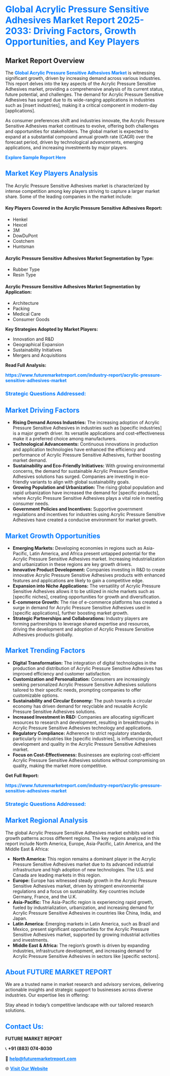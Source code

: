 <h1 style="color: #007BFF;">Global Acrylic Pressure Sensitive Adhesives Market Report 2025-2033: Driving Factors, Growth Opportunities, and Key Players</h1>

<section id="overview">
<h2>Market Report Overview</h2>
<p>The <a href="https://www.futuremarketreport.com/industry-report/acrylic-pressure-sensitive-adhesives-market" style="color: #007BFF; text-decoration: none;"><strong>Global Acrylic Pressure Sensitive Adhesives Market</strong></a> is witnessing significant growth, driven by increasing demand across various industries. This report delves into the key aspects of the Acrylic Pressure Sensitive Adhesives market, providing a comprehensive analysis of its current status, future potential, and challenges. The demand for Acrylic Pressure Sensitive Adhesives has surged due to its wide-ranging applications in industries such as [insert industries], making it a critical component in modern-day [applications].</p>
<p>As consumer preferences shift and industries innovate, the Acrylic Pressure Sensitive Adhesives market continues to evolve, offering both challenges and opportunities for stakeholders. The global market is expected to expand at a substantial compound annual growth rate (CAGR) over the forecast period, driven by technological advancements, emerging applications, and increasing investments by major players.</p>
</section>

<section id="overview">
<p><a href="https://www.futuremarketreport.com/request-sample/reportId=114537" style="color: #007BFF; text-decoration: none;"><strong>Explore Sample Report Here</strong></a></p>
</section>

<section id="key-players">
<h2 style="color: #007BFF;">Market Key Players Analysis</h2>
<p>The Acrylic Pressure Sensitive Adhesives market is characterized by intense competition among key players striving to capture a larger market share. Some of the leading companies in the market include:</p>
<h4>Key Players Covered in the Acrylic Pressure Sensitive Adhesives Report:</h4>
<ul><li>Henkel</li><li>Hexcel</li><li>3M</li><li>DowDuPont</li><li>Costchem</li><li>Huntsman</li></ul>
<h4>Acrylic Pressure Sensitive Adhesives Market Segmentation by Type:</h4>
<ul><li>Rubber Type</li><li>Resin Type</li></ul>

<h4>Acrylic Pressure Sensitive Adhesives Market Segmentation by Application:</h4>
<ul><li>Architecture</li><li>Packing</li><li>Medical Care</li><li>Consumer Goods</li></ul>
<p><strong>Key Strategies Adopted by Market Players:</strong></p>
<ul>
<li>Innovation and R&D</li>
<li>Geographical Expansion</li>
<li>Sustainability Initiatives</li>
<li>Mergers and Acquisitions</li>
</ul>
</section>

<section>
<p><strong>Read Full Analysis: </strong></p><a href="https://www.futuremarketreport.com/industry-report/acrylic-pressure-sensitive-adhesives-market" style="color: #007BFF; text-decoration: none;"><strong>https://www.futuremarketreport.com/industry-report/acrylic-pressure-sensitive-adhesives-market</strong></a>
<h3 style="color: #007BFF;">Strategic Questions Addressed:</h3>
</section>

<section id="driving-factors">
<h2 style="color: #007BFF;">Market Driving Factors</h2>
<ul>
<li><strong>Rising Demand Across Industries:</strong> The increasing adoption of Acrylic Pressure Sensitive Adhesives in industries such as [specific industries] is a major growth driver. Its versatile applications and cost-effectiveness make it a preferred choice among manufacturers.</li>
<li><strong>Technological Advancements:</strong> Continuous innovations in production and application technologies have enhanced the efficiency and performance of Acrylic Pressure Sensitive Adhesives, further boosting market demand.</li>
<li><strong>Sustainability and Eco-Friendly Initiatives:</strong> With growing environmental concerns, the demand for sustainable Acrylic Pressure Sensitive Adhesives solutions has surged. Companies are investing in eco-friendly variants to align with global sustainability goals.</li>
<li><strong>Growing Population and Urbanization:</strong> The rising global population and rapid urbanization have increased the demand for [specific products], where Acrylic Pressure Sensitive Adhesives plays a vital role in meeting consumer needs.</li>
<li><strong>Government Policies and Incentives:</strong> Supportive government regulations and incentives for industries using Acrylic Pressure Sensitive Adhesives have created a conducive environment for market growth.</li>
</ul>
</section>

<section id="growth-opportunities">
<h2 style="color: #007BFF;">Market Growth Opportunities</h2>
<ul>
<li><strong>Emerging Markets:</strong> Developing economies in regions such as Asia-Pacific, Latin America, and Africa present untapped potential for the Acrylic Pressure Sensitive Adhesives market. Increasing industrialization and urbanization in these regions are key growth drivers.</li>
<li><strong>Innovative Product Development:</strong> Companies investing in R&D to create innovative Acrylic Pressure Sensitive Adhesives products with enhanced features and applications are likely to gain a competitive edge.</li>
<li><strong>Expansion into Niche Applications:</strong> The versatility of Acrylic Pressure Sensitive Adhesives allows it to be utilized in niche markets such as [specific niches], creating opportunities for growth and diversification.</li>
<li><strong>E-commerce Growth:</strong> The rise of e-commerce platforms has created a surge in demand for Acrylic Pressure Sensitive Adhesives used in [specific applications], further boosting market growth.</li>
<li><strong>Strategic Partnerships and Collaborations:</strong> Industry players are forming partnerships to leverage shared expertise and resources, driving the development and adoption of Acrylic Pressure Sensitive Adhesives products globally.</li>
</ul>
</section>

<section id="trending-factors">
<h2 style="color: #007BFF;">Market Trending Factors</h2>
<ul>
<li><strong>Digital Transformation:</strong> The integration of digital technologies in the production and distribution of Acrylic Pressure Sensitive Adhesives has improved efficiency and customer satisfaction.</li>
<li><strong>Customization and Personalization:</strong> Consumers are increasingly seeking personalized Acrylic Pressure Sensitive Adhesives solutions tailored to their specific needs, prompting companies to offer customizable options.</li>
<li><strong>Sustainability and Circular Economy:</strong> The push towards a circular economy has driven demand for recyclable and reusable Acrylic Pressure Sensitive Adhesives solutions.</li>
<li><strong>Increased Investment in R&D:</strong> Companies are allocating significant resources to research and development, resulting in breakthroughs in Acrylic Pressure Sensitive Adhesives technology and applications.</li>
<li><strong>Regulatory Compliance:</strong> Adherence to strict regulatory standards, particularly in industries like [specific industries], is influencing product development and quality in the Acrylic Pressure Sensitive Adhesives market.</li>
<li><strong>Focus on Cost-Effectiveness:</strong> Businesses are exploring cost-efficient Acrylic Pressure Sensitive Adhesives solutions without compromising on quality, making the market more competitive.</li>
</ul>
</section>

<section>
<p><strong>Get Full Report: </strong></p><a href="https://www.futuremarketreport.com/industry-report/acrylic-pressure-sensitive-adhesives-market" style="color: #007BFF; text-decoration: none;"><strong>https://www.futuremarketreport.com/industry-report/acrylic-pressure-sensitive-adhesives-market</strong></a>
<h3 style="color: #007BFF;">Strategic Questions Addressed:</h3>
</section>


<section id="regional-analysis">
<h2 style="color: #007BFF;">Market Regional Analysis</h2>
<p>The global Acrylic Pressure Sensitive Adhesives market exhibits varied growth patterns across different regions. The key regions analyzed in this report include North America, Europe, Asia-Pacific, Latin America, and the Middle East & Africa:</p>
<ul>
<li><strong>North America:</strong> This region remains a dominant player in the Acrylic Pressure Sensitive Adhesives market due to its advanced industrial infrastructure and high adoption of new technologies. The U.S. and Canada are leading markets in this region.</li>
<li><strong>Europe:</strong> Europe has witnessed steady growth in the Acrylic Pressure Sensitive Adhesives market, driven by stringent environmental regulations and a focus on sustainability. Key countries include Germany, France, and the U.K.</li>
<li><strong>Asia-Pacific:</strong> The Asia-Pacific region is experiencing rapid growth, fueled by industrialization, urbanization, and increasing demand for Acrylic Pressure Sensitive Adhesives in countries like China, India, and Japan.</li>
<li><strong>Latin America:</strong> Emerging markets in Latin America, such as Brazil and Mexico, present significant opportunities for the Acrylic Pressure Sensitive Adhesives market, supported by growing industrial activities and investments.</li>
<li><strong>Middle East & Africa:</strong> The region’s growth is driven by expanding industries, infrastructure development, and increasing demand for Acrylic Pressure Sensitive Adhesives in sectors like [specific sectors].</li>
</ul>
</section>

<footer>
<h2 style="color: #007BFF;">About FUTURE MARKET REPORT</h2>
<p>We are a trusted name in market research and advisory services, delivering actionable insights and strategic support to businesses across diverse industries. Our expertise lies in offering:</p>

<p>Stay ahead in today’s competitive landscape with our tailored research solutions.</p>

<h2 style="color: #007BFF;">Contact Us:</h2>
<p><strong>FUTURE MARKET REPORT</strong></p>
<p>📞 <strong>+91 (883) 074-8030</strong></p>
<p>📧 <strong><a href="mailto:help@futuremarketreport.com" style="color: #007BFF;">help@futuremarketreport.com</a></strong></p>
<p>🌐 <strong><a href="https://www.futuremarketreport.com/" style="color: #007BFF;">Visit Our Website</a></strong></p>
</footer>